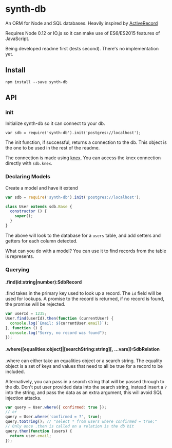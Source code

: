 # synth-db

An ORM for Node and SQL databases. Heavily inspired by [ActiveRecord](http://guides.rubyonrails.org/active_record_basics.html)

Requires Node 0.12 or IO.js so it can make use of ES6/ES2015 features of JavaScript.

Being developed readme first (tests second). There's no implementation yet.

## Install

```
npm install --save synth-db
```

## API

### init

Initialize synth-db so it can connect to your db.

```
var sdb = require('synth-db').init('postgres://localhost');
```

The init function, if successful, returns a connection to the db. This object is
the one to be used in the rest of the readme.

The connection is made using [knex](https://github.com/tgriesser/knex). You can access the knex connection directly with `sdb.knex`.

### Declaring Models

Create a model and have it extend

```javascript
var sdb = require('synth-db').init('postgres://localhost');

class User extends sdb.Base {
  constructor () {
    super();
  }
}
```

The above will look to the database for a `users` table, and add setters and getters for each column detected.

What can you do with a model? You can use it to find records from the table is represents.

### Querying

#### .find(id:string|number):SdbRecord

.find takes in the primary key used to look up a record. The `id` field will be used for lookups. A promise to the record is returned, if no record is found, the promise will be rejected.

```javascript
var userId = 1235;
User.find(userId).then(function (currentUser) {
  console.log(`Email: ${currentUser.email}`);
}, function () {
  console.log("Sorry, no record was found");
});
```

#### .where([equalities:object]|[searchString:string][, ...vars]):SdbRelation

.where can either take an equalities object or a search string. The equality object is a set of keys and values that need to all be true for a record to be included.

Alternatively, you can pass in a search string that will be passed through to the db. Don't put user provided data into the search string, instead insert a `?` into the string, and pass the data as an extra argument, this will avoid SQL injection attacks.

```javascript
var query = User.where({ confirmed: true });
// or
query = User.where('confirmed = ?', true);
query.toString(); // "select * from users where confirmed = true;"
// Only once .then is called on a relation is the db hit
query.then(function (users) {
  return user.email;
});
```
